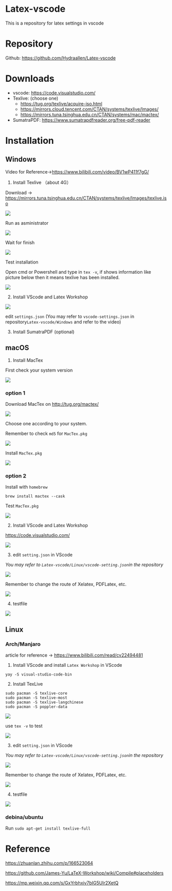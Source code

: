 # Latex-vscode
This is a repository for latex settings in vscode

# Repository

Github: https://github.com/Hydraallen/Latex-vscode

# Downloads
+ vscode: https://code.visualstudio.com/
+ Texlive: (choose one)
  + https://tug.org/texlive/acquire-iso.html
  + https://mirrors.cloud.tencent.com/CTAN/systems/texlive/Images/
  + https://mirrors.tuna.tsinghua.edu.cn/CTAN/systems/mac/mactex/
+ SumatraPDF: https://www.sumatrapdfreader.org/free-pdf-reader



# Installation

## Windows

Video for Reference->https://www.bilibili.com/video/BV1wP411f7gG/

1. Install Texlive （about 4G）

Download -> https://mirrors.tuna.tsinghua.edu.cn/CTAN/systems/texlive/Images/texlive.iso

![](https://raw.githubusercontent.com/Hydraallen/images/master/img/Snipaste_2023-03-18_01-10-17.png)

Run as asministrator

![](https://raw.githubusercontent.com/Hydraallen/images/master/img/Snipaste_2023-03-18_01-33-41.png)

Wait for finish

![](https://raw.githubusercontent.com/Hydraallen/images/master/img/Snipaste_2023-03-18_01-38-01.png)

Test installation

Open cmd or Powershell and type in `tex -v`, if shows information like picture below then it means texlive has been installed.

![](https://raw.githubusercontent.com/Hydraallen/images/master/img/WechatIMG359.png)

2. Install VScode and Latex Workshop

![](https://raw.githubusercontent.com/Hydraallen/images/master/img/latex-windows-%E5%AE%8C%E6%95%B4%E6%97%A0%E5%AD%97%E5%B9%95-0002.png)

edit `settings.json` (You may refer to `vscode-settings.json` in repository`Latex-vscode/Windows` and refer to the video)

3. Install SumatraPDF (optional)

## macOS

1. Install MacTex

First check your system version

![](https://raw.githubusercontent.com/Hydraallen/images/master/img/WechatIMG1497.png)



### option 1

Download MacTex on http://tug.org/mactex/

![](https://raw.githubusercontent.com/Hydraallen/images/master/img/Snipaste_2023-03-18_23-24-39.png)



Choose one according to your system.

Remember to check `md5` for `MacTex.pkg`

![](https://raw.githubusercontent.com/Hydraallen/images/master/img/Snipaste_2023-03-18_23-35-50.png)

Install `MacTex.pkg`

![](https://raw.githubusercontent.com/Hydraallen/images/master/img/Snipaste_2023-03-18_23-29-53.png)



### option 2

Install with `homebrew`

```
brew install mactex --cask
```



Test `MacTex.pkg`

![](https://raw.githubusercontent.com/Hydraallen/images/master/img/Snipaste_2023-03-18_23-38-58.png)

2. Install VScode  and Latex Workshop

https://code.visualstudio.com/

![](https://raw.githubusercontent.com/Hydraallen/images/master/img/Snipaste_2023-03-18_23-44-40.png)

3. edit `setting.json` in VScode

*You may refer to `Latex-vscode/Linux/vscode-setting.json`in the repository*

![](https://raw.githubusercontent.com/Hydraallen/images/master/img/Snipaste_2023-03-18_23-47-34.png)

Remember to change the route of Xelatex, PDFLatex, etc.

![](https://raw.githubusercontent.com/Hydraallen/images/master/img/Snipaste_2023-03-18_23-48-40.png)

4. testfile

![](https://raw.githubusercontent.com/Hydraallen/images/master/img/Snipaste_2023-03-18_23-50-14.png)



## Linux

### Arch/Manjaro

article for reference -> https://www.bilibili.com/read/cv22494481

1. Install VScode and install `Latex Workshop` in VScode

```
yay -S visual-studio-code-bin
```



2. Install TexLive

```
sudo pacman -S texlive-core
sudo pacman -S texlive-most
sudo pacman -S texlive-langchinese
sudo pacman -S poppler-data
```



![](https://raw.githubusercontent.com/Hydraallen/images/master/img/WechatIMG379.jpeg)

use `tex -v` to test

![](https://raw.githubusercontent.com/Hydraallen/images/master/img/WechatIMG376.png)

3. edit `setting.json` in VScode

*You may refer to `Latex-vscode/Linux/vscode-setting.json`in the repository*

![](https://raw.githubusercontent.com/Hydraallen/images/master/img/WechatIMG375.png)

Remember to change the route of Xelatex, PDFLatex, etc.

![](https://raw.githubusercontent.com/Hydraallen/images/master/img/Snipaste_2023-03-18_23-18-55.png)

4. testfile

![](https://raw.githubusercontent.com/Hydraallen/images/master/img/WechatIMG378.png)



### **debina/ubuntu**

Run `sudo apt-get install texlive-full`

# Reference

https://zhuanlan.zhihu.com/p/166523064

https://github.com/James-Yu/LaTeX-Workshop/wiki/Compile#placeholders

https://mp.weixin.qq.com/s/GxYrbhxiv7bIG5Ulr2XetQ
